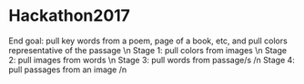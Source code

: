 # Hackathon2017
End goal: pull key words from a poem, page of a book, etc, and pull colors representative of the passage \n
Stage 1: pull colors from images \n
Stage 2: pull images from words \n
Stage 3: pull words from passage/s /n
Stage 4: pull passages from an image /n
